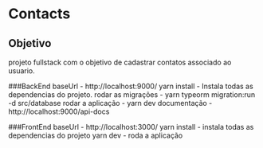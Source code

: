 # Contacts


## Objetivo
projeto fullstack com o objetivo de cadastrar contatos associado ao usuario.

###BackEnd
baseUrl - http://localhost:9000/
yarn install - Instala todas as dependencias do projeto.
rodar as migrações - yarn typeorm migration:run -d src/database
rodar a aplicação - yarn dev
documentação - http://localhost:9000/api-docs


###FrontEnd
baseUrl - http://localhost:3000/
yarn install - instala todas as dependencias do projeto
yarn dev - roda a aplicação
